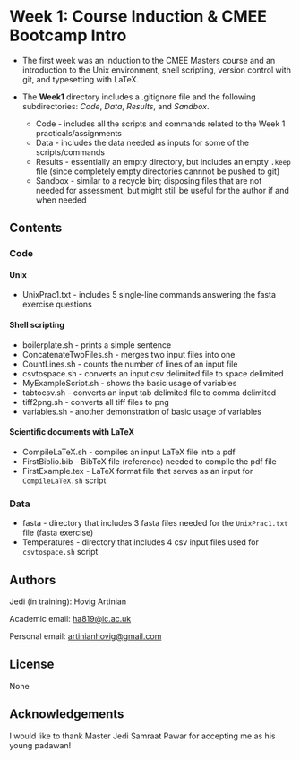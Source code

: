 # Week 1: Course Induction & CMEE Bootcamp Intro

* The first week was an induction to the CMEE Masters course and an introduction to the Unix environment, shell scripting, version control with git, and typesetting with LaTeX.

* The **Week1** directory includes a .gitignore file and the following subdirectories: *Code*, *Data*, *Results*, and *Sandbox*.
    - Code - includes all the scripts and commands related to the Week 1 practicals/assignments
    - Data - includes the data needed as inputs for some of the scripts/commands
    - Results - essentially an empty directory, but includes an empty `.keep` file (since completely empty directories cannnot be pushed to git)
    - Sandbox - similar to a recycle bin; disposing files that are not needed for assessment, but might still be useful for the author if and when needed

## Contents

### Code

#### Unix

* UnixPrac1.txt - includes 5 single-line commands answering the fasta exercise questions

#### Shell scripting

* boilerplate.sh - prints a simple sentence
* ConcatenateTwoFiles.sh - merges two input files into one
* CountLines.sh - counts the number of lines of an input file
* csvtospace.sh - converts an input csv delimited file to space delimited
* MyExampleScript.sh - shows the basic usage of variables
* tabtocsv.sh - converts an input tab delimited file to comma delimited
* tiff2png.sh - converts all tiff files to png
* variables.sh - another demonstration of basic usage of variables

#### Scientific documents with LaTeX

* CompileLaTeX.sh - compiles an input LaTeX file into a pdf
* FirstBiblio.bib - BibTeX file (reference) needed to compile the pdf file
* FirstExample.tex - LaTeX format file that serves as an input for `CompileLaTeX.sh` script

### Data

* fasta - directory that includes 3 fasta files needed for the `UnixPrac1.txt` file (fasta exercise)
* Temperatures - directory that includes 4 csv input files used for `csvtospace.sh` script

## Authors

Jedi (in training): Hovig Artinian

Academic email: ha819@ic.ac.uk

Personal email: artinianhovig@gmail.com

## License

None

## Acknowledgements

I would like to thank Master Jedi Samraat Pawar for accepting me as his young padawan!

